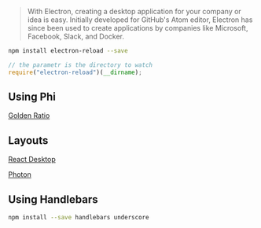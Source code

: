 > With Electron, creating a desktop application for your company or idea is easy. Initially developed for GitHub's Atom editor, Electron has since been used to create applications by companies like Microsoft, Facebook, Slack, and Docker.

```bash
npm install electron-reload --save
```

```javascript
// the parametr is the directory to watch
require("electron-reload")(__dirname);
```

## Using Phi

[Golden Ratio](https://en.wikipedia.org/wiki/Golden_ratio)

## Layouts

[React Desktop](http://reactdesktop.js.org/)

[Photon](http://photonkit.com/)

## Using Handlebars

```bash
npm install --save handlebars underscore
```

